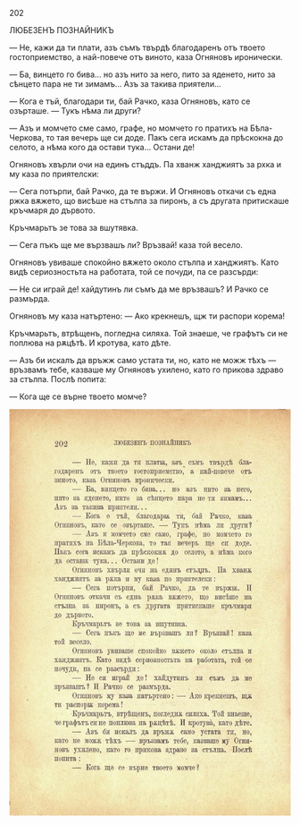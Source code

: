 ﻿202

ЛЮБЕЗЕНЪ ПОЗНАЙНИКЪ

— Не, кажи да ти плати, азъ съмъ твърдѣ благодаренъ отъ твоето гостоприемство, а най-повече отъ виното, каза Огняновъ иронически.

— Ба, винцето го бива... но азъ нито за него, пито за яденето, нито за сѣнцето пара не ти зимамъ... Азъ за такива приятели...

— Кога е тъй, благодари ти, бай Рачко, каза Огняновъ, като се озърташе. — Тукъ нѣма ли други?

— Азъ и момчето сме само, графе, но момчето го пратихъ на Бѣла-Черкова, то тая вечерь ще си доде. Пакъ сега искамъ да прѣскокна до селото, а нѣма кого да остави тука... Остани де!

Огняновъ хвърли очи на единъ стъддъ. Па хванж ханджиятъ за рхка и му каза по приятелски:

— Сега потърпи, бай Рачко, да те вържи. И Огняновъ откачи съ една ржка вѫжето, що висѣше на стълпа за пиронъ, а съ другата притискаше кръчмаря до дървото.

Кръчмарьтъ зе това за вшутявка.

— Сега пъкъ ще ме вързвашъ ли? Връзвай! каза той весело.

Огняновъ увиваше спокойно вѫжето около стълпа и ханджиятъ. Като видѣ сериозностьта на работата, той се почуди, па се разсърди:

— Не си играй де! хайдутинъ ли съмъ да ме връзвашъ? И Рачко се размърда.

Огняновъ му каза натъртено: — Ако крекнешъ, щж ти распори корема!

Кръчмарьтъ, втрѣщенъ, погледна силяха. Той знаеше, че графътъ си не поплюва на рѫцѣтѣ. И кротува, като дѣте.

— Азъ би искалъ да връжж само устата ти, но, като не можж тѣхъ — връзвамъ тебе, казваше му Огняновъ ухилено, като го прикова здраво за стълпа. Послѣ попита:

— Кога ще се върне твоето момче?

![original](../images/229.jpg)

